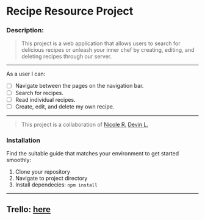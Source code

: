# Recipe Resource Project

### Description:

> This project is a web application that allows users to search for delicious recipes or unleash your inner chef by creating, editing, and deleting recipes through our server.

---

As a user I can:

- [ ] Navigate between the pages on the navigation bar.
- [ ] Search for recipes.
- [ ] Read individual recipes.
- [ ] Create, edit, and delete my own recipe.

---

> This project is a collaboration of [Nicole R.](https://github.com/Nicolercc) [Devin L.](https://github.com/devinjlewis)

### Installation

Find the suitable guide that matches your environment to get started smoothly:

1. Clone your repository
2. Navigate to project directory
3. Install dependecies: `npm install`

---

## Trello: [here](https://trello.com/b/wDPg51VT/single-resource-app)
